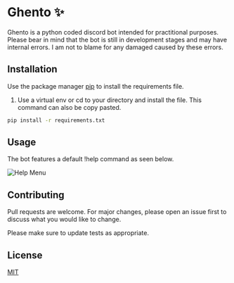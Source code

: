 # Ghento ✨

Ghento is a python coded discord bot intended for practitional purposes. Please bear in mind that the bot is still in development stages and may have internal errors. I am not to blame for any damaged caused by these errors.

## Installation

Use the package manager [pip](https://pip.pypa.io/en/stable/) to install the requirements file.
1. Use a virtual env or cd to your directory and install the file. This command can also be copy pasted.

```bash
pip install -r requirements.txt
```

## Usage
The bot features a default !help command as seen below.


![Help Menu](https://i.ibb.co/zZR2ds0/Annotation-2019-08-28-165619.png)

## Contributing
Pull requests are welcome. For major changes, please open an issue first to discuss what you would like to change.

Please make sure to update tests as appropriate.

## License
[MIT](https://choosealicense.com/licenses/mit/)

